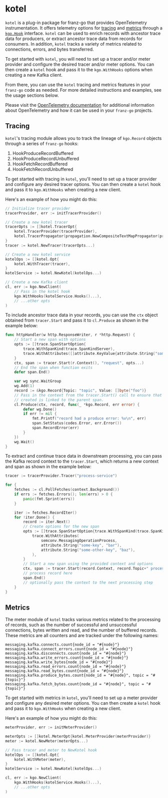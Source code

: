 kotel
===

`kotel` is a plug-in package for franz-go that provides OpenTelemetry instrumentation. It offers telemetry options
for [tracing](https://pkg.go.dev/go.opentelemetry.io/otel/trace)
and [metrics](https://pkg.go.dev/go.opentelemetry.io/otel/metric) through
a [`kgo.Hook`](https://pkg.go.dev/github.com/twmb/franz-go/pkg/kgo#Hook) interface. `kotel` can be used to enrich
records with ancestor trace data for producers, or extract ancestor trace data from records for consumers. In
addition, `kotel` tracks a variety of metrics related to connections, errors, and bytes transferred.

To get started with `kotel`, you will need to set up a tracer and/or meter provider and configure the desired tracer
and/or meter options. You can then create a `kotel` hook and pass it to the `kgo.WithHooks` options when creating a
new Kafka client.

From there, you can use the `kotel` tracing and metrics features in your `franz-go` code as needed. For more detailed
instructions and examples, see the usage sections below.

Please visit the  [OpenTelemetry documentation](https://opentelemetry.io/docs) for additional information about
OpenTelemetry and how it can be used in your `franz-go` projects.

## Tracing

`kotel`'s tracing module allows you to track the lineage of `kgo.Record` objects through a series of `franz-go` hooks:

1) HookProduceRecordBuffered
2) HookProduceRecordUnbuffered
3) HookFetchRecordBuffered
4) HookFetchRecordUnbuffered

To get started with tracing in `kotel`, you'll need to set up a tracer provider and configure any desired tracer
options. You can then create a `kotel` hook and pass it to `kgo.WithHooks` when creating a new client.

Here's an example of how you might do this:

```go
// Initialize tracer provider
tracerProvider, err := initTracerProvider()

// Create a new kotel tracer
tracerOpts := []kotel.TracerOpt{
	kotel.TracerProvider(tracerProvider),
	kotel.TracerPropagator(propagation.NewCompositeTextMapPropagator(propagation.TraceContext{})),
}
tracer := kotel.NewTracer(tracerOpts...)

// Create a new kotel service
kotelOps := []kotel.Opt{
	kotel.WithTracer(tracer),
}
kotelService := kotel.NewKotel(kotelOps...)

// Create a new Kafka client
cl, err := kgo.NewClient(
	// Pass in the kotel hook
	kgo.WithHooks(kotelService.Hooks()...),
	// ...other opts
)
```

To include ancestor trace data in your records, you can use the `ctx` object obtained from `tracer.Start` and pass it
to `cl.Produce` as shown in the example below:

```go
func httpHandler(w http.ResponseWriter, r *http.Request) {
	// Start a new span with options
	opts := []trace.SpanStartOption{
		trace.WithSpanKind(trace.SpanKindServer),
		trace.WithAttributes([]attribute.KeyValue{attribute.String("some-key", "foo")}...),
	}
	ctx, span := tracer.Start(r.Context(), "request", opts...)
	// End the span when function exits
	defer span.End()

	var wg sync.WaitGroup
	wg.Add(1)
	record := &kgo.Record{Topic: "topic", Value: []byte("foo")}
	// Pass in the context from the tracer.Start() call to ensure that the span
	// created is linked to the parent span.
	cl.Produce(ctx, record, func(_ *kgo.Record, err error) {
		defer wg.Done()
		if err != nil {
			fmt.Printf("record had a produce error: %v\n", err)
			span.SetStatus(codes.Error, err.Error())
			span.RecordError(err)
		}
	})
	wg.Wait()
}
```

To extract and continue trace data in downstream processing, you can pass the Kafka record context to
the `tracer.Start`, which returns a new context and span as shown in the example below:

```go
tracer := tracerProvider.Tracer("process-service")

for {
	fetches := cl.PollFetches(context.Background())
	if errs := fetches.Errors(); len(errs) > 0 {
		panic(fmt.Sprint(errs))
	}

	iter := fetches.RecordIter()
	for !iter.Done() {
		record := iter.Next()
		// Create options for the new span
		opts := []trace.SpanStartOption{trace.WithSpanKind(trace.SpanKindConsumer),
			trace.WithAttributes(
				semconv.MessagingOperationProcess,
				attribute.String("some-key", "bar"),
				attribute.String("some-other-key", "baz"),
			),
		}
		// Start a new span using the provided context and options
		ctx, span := tracer.Start(record.Context, record.Topic+" process", opts...)
		// process record here
		span.End()
		// optionally pass the context to the next processing step
	}
}
```

## Metrics

The meter module of `kotel` tracks various metrics related to the processing of records, such as the number of
successful and unsuccessful connections, bytes written and read, and the number of buffered records. These metrics are
all counters and are tracked under the following names:

```
messaging.kafka.connects.count{node_id = "#{node}"}
messaging.kafka.connect_errors.count{node_id = "#{node}"}
messaging.kafka.disconnects.count{node_id = "#{node}"}
messaging.kafka.write_errors.count{node_id = "#{node}"}
messaging.kafka.write_bytes{node_id = "#{node}"}
messaging.kafka.read_errors.count{node_id = "#{node}"}
messaging.kafka.read_bytes.count{node_id = "#{node}"}
messaging.kafka.produce_bytes.count{node_id = "#{node}", topic = "#{topic}"}
messaging.kafka.fetch_bytes.count{node_id = "#{node}", topic = "#{topic}"}
```

To get started with metrics in `kotel`, you'll need to set up a meter provider and configure any desired meter
options. You can then create a `kotel` hook and pass it to `kgo.WithHooks` when creating a new client.

Here's an example of how you might do this:

```go
meterProvider, err := initMeterProvider()

meterOpts := []kotel.MeterOpt{kotel.MeterProvider(meterProvider)}
meter := kotel.NewMeter(meterOpts...)

// Pass tracer and meter to NewKotel hook
kotelOps := []kotel.Opt{
	kotel.WithMeter(meter),
}
kotelService := kotel.NewKotel(kotelOps...)

cl, err := kgo.NewClient(
	kgo.WithHooks(kotelService.Hooks()...),
	// ...other opts
)
```
